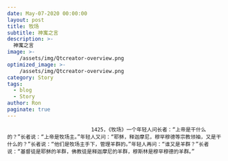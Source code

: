```yaml
---
date: May-07-2020 00:00:00
layout: post
title: 牧场
subtitle: 神寓之言
description: >-
  神寓之言
image: >-
    /assets/img/Qtcreator-overview.png
optimized_image: >-
    /assets/img/Qtcreator-overview.png
category: Story
tags:
  - blog
  - Story
author: Ron
paginate: true
---
```


							　　1425，《牧场》一个年轻人问长者：“上帝是干什么的？”长者说：“上帝是牧场主。”年轻人又问：“耶稣，释迦摩尼，穆罕穆德等宗教领袖，又是干什么的？”长者说：“他们是牧场主手下，管理羊群的。”年轻人再问：“谁又是羊群？”长者说：“基督徒是耶稣的羊群，佛教徒是释迦摩尼的羊群，穆斯林是穆罕穆德的羊群。”
							
							
						